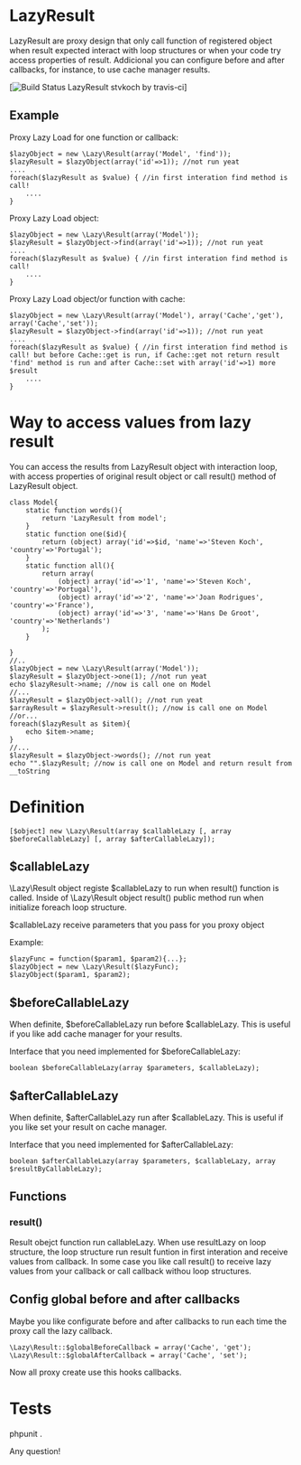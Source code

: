 LazyResult
==========

LazyResult are proxy design that only call function of registered object when result expected interact with loop structures or when your code try access properties of result. Addicional you can configure before and after callbacks, for instance, to use cache manager results.



[![Build Status LazyResult stvkoch by travis-ci](https://travis-ci.org/stvkoch/LazyResult.svg)]


Example
-------

Proxy Lazy Load for one function or callback:

    $lazyObject = new \Lazy\Result(array('Model', 'find'));
    $lazyResult = $lazyObject(array('id'=>1)); //not run yeat
    ....
    foreach($lazyResult as $value) { //in first interation find method is call!
        ....
    }


Proxy Lazy Load object:

    $lazyObject = new \Lazy\Result(array('Model'));
    $lazyResult = $lazyObject->find(array('id'=>1)); //not run yeat
    ....
    foreach($lazyResult as $value) { //in first interation find method is call!
        ....
    }



Proxy Lazy Load object/or function with cache:

    $lazyObject = new \Lazy\Result(array('Model'), array('Cache','get'), array('Cache','set'));
    $lazyResult = $lazyObject->find(array('id'=>1)); //not run yeat
    ....
    foreach($lazyResult as $value) { //in first interation find method is call! but before Cache::get is run, if Cache::get not return result 'find' method is run and after Cache::set with array('id'=>1) more $result
        ....
    }


Way to access values from lazy result
=====================================

You can access the results from LazyResult object with interaction loop, with access properties of original result object or call result() method of LazyResult object.

    
    class Model{
        static function words(){
            return 'LazyResult from model';
        }
        static function one($id){
            return (object) array('id'=>$id, 'name'=>'Steven Koch', 'country'=>'Portugal');
        }
        static function all(){
            return array(
                (object) array('id'=>'1', 'name'=>'Steven Koch', 'country'=>'Portugal'),
                (object) array('id'=>'2', 'name'=>'Joan Rodrigues', 'country'=>'France'),
                (object) array('id'=>'3', 'name'=>'Hans De Groot', 'country'=>'Netherlands')
            );
        }
        
    }
    //..
    $lazyObject = new \Lazy\Result(array('Model'));
    $lazyResult = $lazyObject->one(1); //not run yeat
    echo $lazyResult->name; //now is call one on Model
    //...
    $lazyResult = $lazyObject->all(); //not run yeat
    $arrayResult = $lazyResult->result(); //now is call one on Model
    //or...
    foreach($lazyResult as $item){
        echo $item->name;
    }
    //...
    $lazyResult = $lazyObject->words(); //not run yeat
    echo "".$lazyResult; //now is call one on Model and return result from __toString



Definition
==========


    [$object] new \Lazy\Result(array $callableLazy [, array $beforeCallableLazy] [, array $afterCallableLazy]);



$callableLazy
-------------

\Lazy\Result object registe $callableLazy to run when result() function is called. Inside of \Lazy\Result object result() public method run when initialize foreach loop structure.

$callableLazy receive parameters that you pass for you proxy object


Example:

    $lazyFunc = function($param1, $param2){...};
    $lazyObject = new \Lazy\Result($lazyFunc);
    $lazyObject($param1, $param2);



$beforeCallableLazy
-------------------

When definite, $beforeCallableLazy run before $callableLazy. This is useful if you like add cache manager for your results.

Interface that you need implemented for $beforeCallableLazy:

    boolean $beforeCallableLazy(array $parameters, $callableLazy);



$afterCallableLazy
-------------------

When definite, $afterCallableLazy run after $callableLazy. This is useful if you like set your result on cache manager.

Interface that you need implemented for $afterCallableLazy:

    boolean $afterCallableLazy(array $parameters, $callableLazy, array $resultByCallableLazy);



Functions
---------


### result() ###

Result obejct function run callableLazy. When use resultLazy on loop structure, the loop structure run result funtion in first interation and receive values from callback. In some case you like call result() to receive lazy values from your callback or call callback withou loop structures.





Config global before and after callbacks
----------------------------------------


Maybe you like configurate before and after callbacks to run each time the proxy call the lazy callback.


    \Lazy\Result::$globalBeforeCallback = array('Cache', 'get');
    \Lazy\Result::$globalAfterCallback = array('Cache', 'set');

Now all proxy create use this hooks callbacks.



Tests
=====

phpunit .

Any question!


